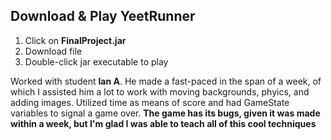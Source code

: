 ## Download & Play YeetRunner
1. Click on **FinalProject.jar**
2. Download file
3. Double-click jar executable to play

Worked with student **Ian A**. He made a fast-paced in the span of a week, of which I assisted him a lot to work with moving backgrounds, phyics, and adding images. Utilized time as means of score and had GameState variables to signal a game over. **The game has its bugs, given it was made within a week, but I'm glad I was able to teach all of this cool techniques**

